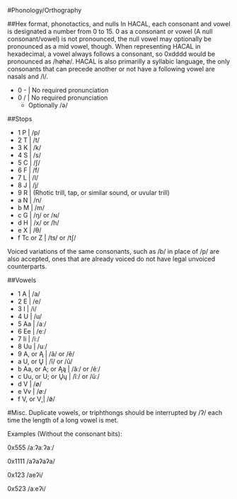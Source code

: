 #Phonology/Orthography

##Hex format, phonotactics, and nulls
In HACAL, each consonant and vowel is designated a number from 0 to 15. 0 as a consonant or vowel (A null consonant/vowel) is not pronounced, the null vowel may optionally be pronounced as a mid vowel, though. When representing HACAL in hexadecimal, a vowel always follows a consonant, so 0xdddd would be pronounced as /høhø/. HACAL is also primarilly a syllabic language, the only consonants that can precede another or not have a following vowel are nasals and /l/.
- 0 - | No required pronunciation
- 0 / | No required pronunciation
	- Optionally /ə/

##Stops
- 1 P | /p/
- 2 T | /t/
- 3 K | /k/
- 4 S | /s/
- 5 C | /ʃ/
- 6 F | /f/
- 7 L | /l/
- 8 J | /j/
- 9 R | (Rhotic trill, tap, or similar sound, or uvular trill)
- a N | /n/
- b M | /m/
- c G | /ŋ/ or /ɴ/
- d H | /x/ or /h/
- e X | /θ/
- f Tc or Z | /ts/ or /tʃ/

Voiced variations of the same consonants, such as /b/ in place of /p/ are also accepted, ones that are already voiced do not have legal unvoiced counterparts.

##Vowels
- 1 A | /a/
- 2 E | /e/
- 3 I | /i/
- 4 U | /u/
- 5 Aa | /aː/
- 6 Ee | /eː/
- 7 Ii | /iː/
- 8 Uu | /uː/
- 9 A, or Ą | /ã/ or /ẽ/
- a U, or Ų | /ĩ/ or /ũ/
- b Aa, or A; or Ąą | /ãː/ or /ẽː/
- c Uu, or U; or Ųų | /ĩː/ or /ũː/
- d V | /ø/
- e Vv | /øː/
- f V, or V̨ | /ø̃/

#Misc.
Duplicate vowels, or triphthongs should be interrupted by /ʔ/ each time the length of a long vowel is met.

Examples (Without the consonant bits):

0x555 /aːʔaːʔaː/

0x1111 /aʔaʔaʔa/

0x123 /aeʔi/

0x523 /aːeʔi/
